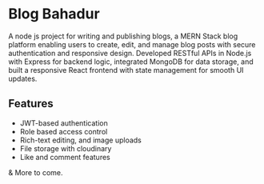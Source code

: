 # Blog Bahadur

A node js project for writing and publishing blogs, a MERN Stack blog platform enabling users to create, edit, and manage blog posts with secure authentication and responsive design. Developed RESTful APIs in Node.js with Express for backend logic, integrated MongoDB for data storage, and built a responsive React frontend with state management for smooth UI updates.

## Features

- JWT-based authentication
- Role based access control
- Rich-text editing, and image uploads
- File storage with cloudinary
- Like and comment features

& More to come.
